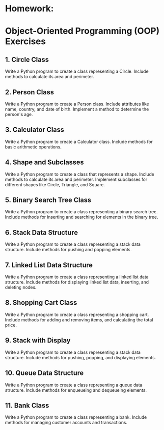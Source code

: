 # Homework:

# Object-Oriented Programming (OOP) Exercises

## 1. Circle Class
Write a Python program to create a class representing a Circle. Include methods to calculate its area and perimeter.

## 2. Person Class
Write a Python program to create a Person class. Include attributes like name, country, and date of birth. Implement a method to determine the person's age.

## 3. Calculator Class
Write a Python program to create a Calculator class. Include methods for basic arithmetic operations.

## 4. Shape and Subclasses
Write a Python program to create a class that represents a shape. Include methods to calculate its area and perimeter. Implement subclasses for different shapes like Circle, Triangle, and Square.

## 5. Binary Search Tree Class
Write a Python program to create a class representing a binary search tree. Include methods for inserting and searching for elements in the binary tree.

## 6. Stack Data Structure
Write a Python program to create a class representing a stack data structure. Include methods for pushing and popping elements.

## 7. Linked List Data Structure
Write a Python program to create a class representing a linked list data structure. Include methods for displaying linked list data, inserting, and deleting nodes.

## 8. Shopping Cart Class
Write a Python program to create a class representing a shopping cart. Include methods for adding and removing items, and calculating the total price.

## 9. Stack with Display
Write a Python program to create a class representing a stack data structure. Include methods for pushing, popping, and displaying elements.

## 10. Queue Data Structure
Write a Python program to create a class representing a queue data structure. Include methods for enqueueing and dequeueing elements.

## 11. Bank Class
Write a Python program to create a class representing a bank. Include methods for managing customer accounts and transactions.

